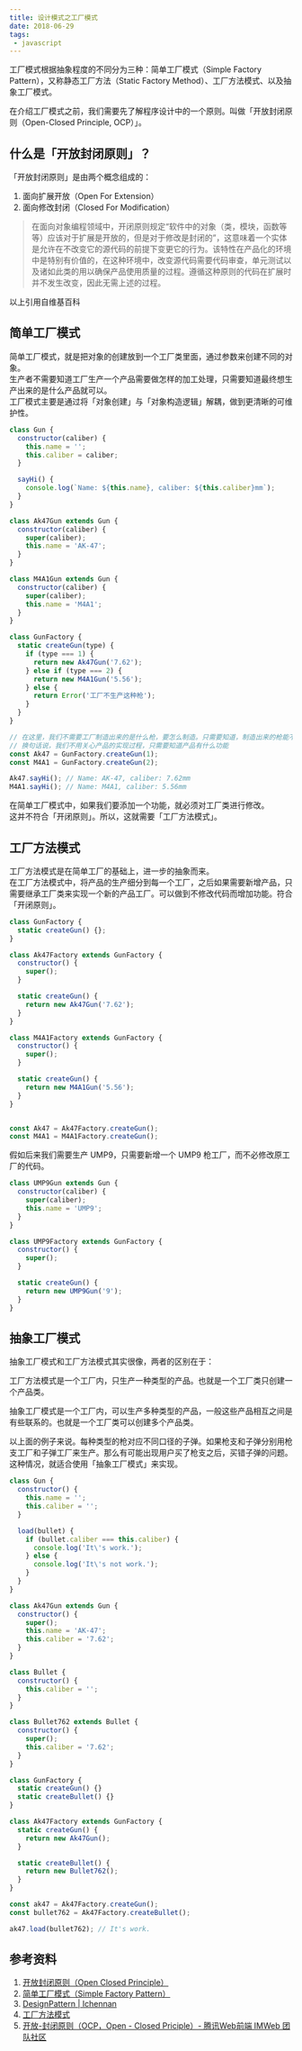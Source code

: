 ```yaml
---
title: 设计模式之工厂模式
date: 2018-06-29
tags:
 - javascript
---
```


工厂模式根据抽象程度的不同分为三种：简单工厂模式（Simple Factory Pattern），又称静态工厂方法（Static Factory Method）、工厂方法模式、以及抽象工厂模式。

<!-- more -->

在介绍工厂模式之前，我们需要先了解程序设计中的一个原则。叫做「开放封闭原则（Open-Closed Principle, OCP）」。

## 什么是「开放封闭原则」？

「开放封闭原则」是由两个概念组成的：
1. 面向扩展开放（Open For Extension）
2. 面向修改封闭（Closed For Modification）

>  在面向对象编程领域中，开闭原则规定“软件中的对象（类，模块，函数等等）应该对于扩展是开放的，但是对于修改是封闭的”，这意味着一个实体是允许在不改变它的源代码的前提下变更它的行为。该特性在产品化的环境中是特别有价值的，在这种环境中，改变源代码需要代码审查，单元测试以及诸如此类的用以确保产品使用质量的过程。遵循这种原则的代码在扩展时并不发生改变，因此无需上述的过程。

以上引用自维基百科


## 简单工厂模式

简单工厂模式，就是把对象的创建放到一个工厂类里面，通过参数来创建不同的对象。  
生产者不需要知道工厂生产一个产品需要做怎样的加工处理，只需要知道最终想生产出来的是什么产品就可以。  
工厂模式主要是通过将「对象创建」与「对象构造逻辑」解耦，做到更清晰的可维护性。

```javascript
class Gun {
  constructor(caliber) {
    this.name = '';
    this.caliber = caliber;
  }

  sayHi() {
    console.log(`Name: ${this.name}, caliber: ${this.caliber}mm`);
  }
}

class Ak47Gun extends Gun {
  constructor(caliber) {
    super(caliber);
    this.name = 'AK-47';
  }
}

class M4A1Gun extends Gun {
  constructor(caliber) {
    super(caliber);
    this.name = 'M4A1';
  }
}

class GunFactory {
  static createGun(type) {
    if (type === 1) {
      return new Ak47Gun('7.62');
    } else if (type === 2) {
      return new M4A1Gun('5.56');
    } else {
      return Error('工厂不生产这种枪');
    }
  }
}

// 在这里，我们不需要工厂制造出来的是什么枪，要怎么制造。只需要知道，制造出来的枪能不能射击。
// 换句话说，我们不用关心产品的实现过程，只需要知道产品有什么功能
const Ak47 = GunFactory.createGun(1);
const M4A1 = GunFactory.createGun(2);

Ak47.sayHi(); // Name: AK-47, caliber: 7.62mm
M4A1.sayHi(); // Name: M4A1, caliber: 5.56mm
```

在简单工厂模式中，如果我们要添加一个功能，就必须对工厂类进行修改。  
这并不符合「开闭原则」。所以，这就需要「工厂方法模式」。

## 工厂方法模式

工厂方法模式是在简单工厂的基础上，进一步的抽象而来。  
在工厂方法模式中，将产品的生产细分到每一个工厂，之后如果需要新增产品，只需要继承工厂类来实现一个新的产品工厂。可以做到不修改代码而增加功能。符合「开闭原则」。

```javascript
class GunFactory {
  static createGun() {};
}

class Ak47Factory extends GunFactory {
  constructor() {
    super();
  }

  static createGun() {
    return new Ak47Gun('7.62');
  }
}

class M4A1Factory extends GunFactory {
  constructor() {
    super();
  }

  static createGun() {
    return new M4A1Gun('5.56');
  }
}


const Ak47 = Ak47Factory.createGun();
const M4A1 = M4A1Factory.createGun();
```

假如后来我们需要生产 UMP9，只需要新增一个 UMP9 枪工厂，而不必修改原工厂的代码。

```javascript
class UMP9Gun extends Gun {
  constructor(caliber) {
    super(caliber);
    this.name = 'UMP9';
  }
}

class UMP9Factory extends GunFactory {
  constructor() {
    super();
  }

  static createGun() {
    return new UMP9Gun('9');
  }
}
```

## 抽象工厂模式

抽象工厂模式和工厂方法模式其实很像，两者的区别在于：  

工厂方法模式是一个工厂内，只生产一种类型的产品。也就是一个工厂类只创建一个产品类。

抽象工厂模式是一个工厂内，可以生产多种类型的产品，一般这些产品相互之间是有些联系的。也就是一个工厂类可以创建多个产品类。

以上面的例子来说。每种类型的枪对应不同口径的子弹。如果枪支和子弹分别用枪支工厂和子弹工厂来生产。那么有可能出现用户买了枪支之后，买错子弹的问题。  
这种情况，就适合使用「抽象工厂模式」来实现。

```javascript
class Gun {
  constructor() {
    this.name = '';
    this.caliber = '';
  }

  load(bullet) {
    if (bullet.caliber === this.caliber) {
      console.log('It\'s work.');
    } else {
      console.log('It\'s not work.');
    }
  }
}

class Ak47Gun extends Gun {
  constructor() {
    super();
    this.name = 'AK-47';
    this.caliber = '7.62';
  }
}

class Bullet {
  constructor() {
    this.caliber = '';
  }
}

class Bullet762 extends Bullet {
  constructor() {
    super();
    this.caliber = '7.62';
  }
}

class GunFactory {
  static createGun() {}
  static createBullet() {}
}

class Ak47Factory extends GunFactory {
  static createGun() {
    return new Ak47Gun();
  }

  static createBullet() {
    return new Bullet762();
  }
}

const ak47 = Ak47Factory.createGun();
const bullet762 = Ak47Factory.createBullet();

ak47.load(bullet762); // It's work.
```


## 参考资料

1. [开放封闭原则（Open Closed Principle）](http://www.cnblogs.com/gaochundong/p/open_closed_principle.html)
2. [简单工厂模式（Simple Factory Pattern）](http://design-patterns.readthedocs.io/zh_CN/latest/creational_patterns/simple_factory.html)
3. [DesignPattern | Ichennan](http://ichennan.com/2016/08/09/DesignPattern.html)
4. [工厂方法模式](http://wiki.jikexueyuan.com/project/java-design-pattern/factory-pattern.html)
5. [开放-封闭原则（OCP，Open - Closed Priciple）- 腾讯Web前端 IMWeb 团队社区](http://imweb.io/topic/5616652d5d6f37745e8f496f)
